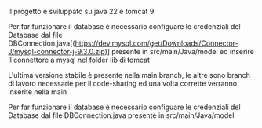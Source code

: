 
Il progetto è sviluppato su java 22 e tomcat 9

Per far funzionare il database è necessario configuare le credenziali del Database dal file DBConnection.java[(https://dev.mysql.com/get/Downloads/Connector-J/mysql-connector-j-9.3.0.zip)] presente in src/main/Java/model ed inserire il connettore a mysql nel folder lib di tomcat

L'ultima versione stabile è presente nella main branch, le altre sono branch di lavoro necessarie per il code-sharing ed una volta corrette verranno inserite nella main

Per far funzionare il database è necessario configuare le credenziali del Database dal file DBConnection.java presente in src/main/Java/model
